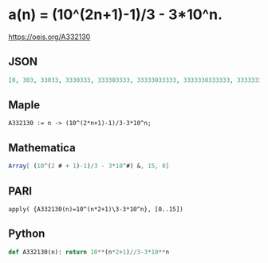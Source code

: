 # a\(n\) \= \(10^\(2n\+1\)\-1\)/3 \- 3\*10^n\.
https://oeis.org/A332130
## JSON
```JSON
[0, 303, 33033, 3330333, 333303333, 33333033333, 3333330333333, 333333303333333, 33333333033333333, 3333333330333333333, 333333333303333333333, 33333333333033333333333, 3333333333330333333333333, 333333333333303333333333333, 33333333333333033333333333333, 3333333333333330333333333333333]
```
## Maple
```Maple
A332130 := n -> (10^(2*n+1)-1)/3-3*10^n;
```
## Mathematica
```Mathematica
Array[ (10^(2 # + 1)-1)/3 - 3*10^#) &, 15, 0]
```
## PARI
```PARI
apply( {A332130(n)=10^(n*2+1)\3-3*10^n}, [0..15])
```
## Python
```Python
def A332130(n): return 10**(n*2+1)//3-3*10**n
```
